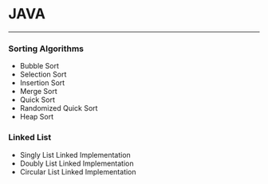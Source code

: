 # JAVA
***
### Sorting Algorithms
* Bubble Sort
* Selection Sort
* Insertion Sort
* Merge Sort
* Quick Sort
* Randomized Quick Sort
* Heap Sort

### Linked List
* Singly List Linked Implementation
* Doubly List Linked Implementation
* Circular List Linked Implementation
